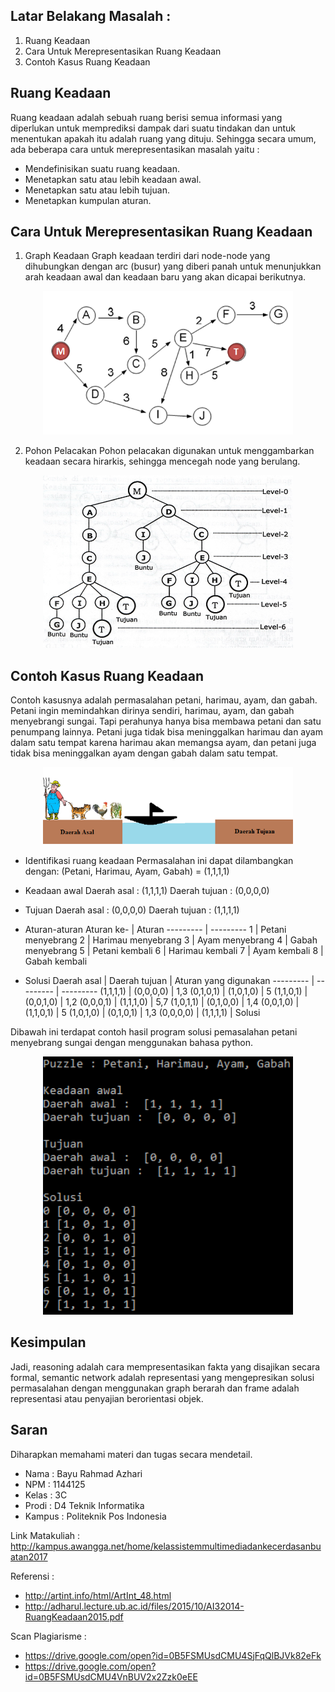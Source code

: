 ## Latar Belakang Masalah :
1. Ruang Keadaan
2. Cara Untuk Merepresentasikan Ruang Keadaan
3. Contoh Kasus Ruang Keadaan

## Ruang Keadaan
Ruang keadaan adalah sebuah ruang berisi semua informasi yang diperlukan untuk memprediksi dampak dari suatu tindakan dan untuk menentukan apakah itu adalah ruang yang dituju. Sehingga secara umum, ada beberapa cara untuk merepresentasikan masalah yaitu :
* Mendefinisikan suatu ruang keadaan.
* Menetapkan satu atau lebih keadaan awal.
* Menetapkan satu atau lebih tujuan.
* Menetapkan kumpulan aturan.

## Cara Untuk Merepresentasikan Ruang Keadaan
1. Graph Keadaan
Graph keadaan terdiri dari node-node yang dihubungkan dengan arc (busur) yang diberi panah untuk menunjukkan arah keadaan awal dan keadaan baru yang akan dicapai berikutnya.

<p align ="center">
<img src="../../img/graph_keadaan.png" width="400px">
</p>

2. Pohon Pelacakan
Pohon pelacakan digunakan untuk menggambarkan keadaan secara hirarkis, sehingga mencegah node yang berulang.

<p align ="center">
<img src="../../img/pohon_pelacakan.png" width="400px">
</p>

## Contoh Kasus Ruang Keadaan
Contoh kasusnya adalah permasalahan petani, harimau, ayam, dan gabah. Petani ingin memindahkan dirinya sendiri, harimau, ayam, dan gabah menyebrangi sungai. Tapi perahunya hanya bisa membawa petani dan satu penumpang lainnya. Petani juga tidak bisa meninggalkan harimau dan ayam dalam satu tempat karena harimau akan memangsa ayam, dan petani juga tidak bisa meninggalkan ayam dengan gabah dalam satu tempat.
<p align ="center">
<img src="../../img/masalah_petani.png" width="400px">
</p>

* Identifikasi ruang keadaan
Permasalahan ini dapat dilambangkan dengan: 
(Petani, Harimau, Ayam, Gabah) = (1,1,1,1)

* Keadaan awal
Daerah asal : (1,1,1,1)
Daerah tujuan : (0,0,0,0)

* Tujuan
Daerah asal : (0,0,0,0)
Daerah tujuan : (1,1,1,1)

* Aturan-aturan
Aturan ke- | Aturan
--------- | ---------
1 | Petani menyebrang
2 | Harimau menyebrang
3 | Ayam menyebrang
4 | Gabah menyebrang
5 | Petani kembali
6 | Harimau kembali
7 | Ayam kembali
8 | Gabah kembali

* Solusi
Daerah asal | Daerah tujuan | Aturan yang digunakan
--------- | --------- | ---------
(1,1,1,1) | (0,0,0,0) | 1,3
(0,1,0,1) | (1,0,1,0) | 5
(1,1,0,1) | (0,0,1,0) | 1,2
(0,0,0,1) | (1,1,1,0) | 5,7
(1,0,1,1) | (0,1,0,0) | 1,4
(0,0,1,0) | (1,1,0,1) | 5
(1,0,1,0) | (0,1,0,1) | 1,3
(0,0,0,0) | (1,1,1,1) | Solusi

Dibawah ini terdapat contoh hasil program solusi pemasalahan petani menyebrang sungai dengan menggunakan bahasa python.
<p align ="center">
<img src="../../img/tugas4.PNG" width="400px">
</p>

## Kesimpulan
Jadi, reasoning adalah cara mempresentasikan fakta yang disajikan secara formal, semantic network adalah representasi yang mengepresikan solusi permasalahan dengan menggunakan graph berarah dan frame adalah representasi atau penyajian berorientasi objek.

## Saran
Diharapkan memahami materi dan tugas secara mendetail.
<br>
* Nama : Bayu Rahmad Azhari
* NPM : 1144125
* Kelas : 3C
* Prodi : D4 Teknik Informatika
* Kampus : Politeknik Pos Indonesia

Link Matakuliah : http://kampus.awangga.net/home/kelassistemmultimediadankecerdasanbuatan2017

Referensi :
* http://artint.info/html/ArtInt_48.html 
* http://adharul.lecture.ub.ac.id/files/2015/10/AI32014-RuangKeadaan2015.pdf 

Scan Plagiarisme :
* https://drive.google.com/open?id=0B5FSMUsdCMU4SjFqQlBJVk82eFk
* https://drive.google.com/open?id=0B5FSMUsdCMU4VnBUV2x2Zzk0eEE 